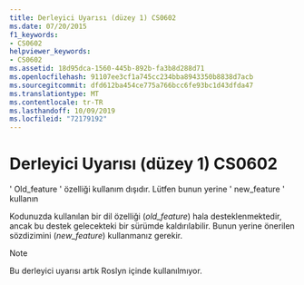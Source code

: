 ```yaml
---
title: Derleyici Uyarısı (düzey 1) CS0602
ms.date: 07/20/2015
f1_keywords:
- CS0602
helpviewer_keywords:
- CS0602
ms.assetid: 18d95dca-1560-445b-892b-fa3b8d288d71
ms.openlocfilehash: 91107ee3cf1a745cc234bba8943350b8838d7acb
ms.sourcegitcommit: dfd612ba454ce775a766bcc6fe93bc1d43dfda47
ms.translationtype: MT
ms.contentlocale: tr-TR
ms.lasthandoff: 10/09/2019
ms.locfileid: "72179192"
---
```

# <a name="compiler-warning-level-1-cs0602"></a>Derleyici Uyarısı (düzey 1) CS0602

' Old_feature ' özelliği kullanım dışıdır. Lütfen bunun yerine ' new_feature ' kullanın

 Kodunuzda kullanılan bir dil özelliği (*old_feature*) hala desteklenmektedir, ancak bu destek gelecekteki bir sürümde kaldırılabilir. Bunun yerine önerilen sözdizimini (*new_feature*) kullanmanız gerekir.
 
> [!NOTE]
> Bu derleyici uyarısı artık Roslyn içinde kullanılmıyor.
